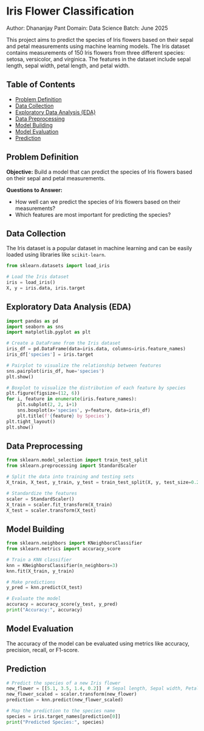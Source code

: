 # Iris Flower Classification

Author: Dhananjay Pant
Domain: Data Science
Batch: June 2025

This project aims to predict the species of Iris flowers based on their sepal and petal measurements using machine learning models. The Iris dataset contains measurements of 150 Iris flowers from three different species: setosa, versicolor, and virginica. The features in the dataset include sepal length, sepal width, petal length, and petal width.

## Table of Contents

- [Problem Definition](#problem-definition)
- [Data Collection](#data-collection)
- [Exploratory Data Analysis (EDA)](#exploratory-data-analysis-eda)
- [Data Preprocessing](#data-preprocessing)
- [Model Building](#model-building)
- [Model Evaluation](#model-evaluation)
- [Prediction](#prediction)

## Problem Definition

**Objective:** Build a model that can predict the species of Iris flowers based on their sepal and petal measurements.

**Questions to Answer:**
- How well can we predict the species of Iris flowers based on their measurements?
- Which features are most important for predicting the species?

## Data Collection

The Iris dataset is a popular dataset in machine learning and can be easily loaded using libraries like `scikit-learn`.

```python
from sklearn.datasets import load_iris

# Load the Iris dataset
iris = load_iris()
X, y = iris.data, iris.target
```

## Exploratory Data Analysis (EDA)

```python
import pandas as pd
import seaborn as sns
import matplotlib.pyplot as plt

# Create a DataFrame from the Iris dataset
iris_df = pd.DataFrame(data=iris.data, columns=iris.feature_names)
iris_df['species'] = iris.target

# Pairplot to visualize the relationship between features
sns.pairplot(iris_df, hue='species')
plt.show()

# Boxplot to visualize the distribution of each feature by species
plt.figure(figsize=(12, 6))
for i, feature in enumerate(iris.feature_names):
    plt.subplot(2, 2, i+1)
    sns.boxplot(x='species', y=feature, data=iris_df)
    plt.title(f'{feature} by Species')
plt.tight_layout()
plt.show()
```

## Data Preprocessing

```python
from sklearn.model_selection import train_test_split
from sklearn.preprocessing import StandardScaler

# Split the data into training and testing sets
X_train, X_test, y_train, y_test = train_test_split(X, y, test_size=0.2, random_state=42)

# Standardize the features
scaler = StandardScaler()
X_train = scaler.fit_transform(X_train)
X_test = scaler.transform(X_test)
```

## Model Building

```python
from sklearn.neighbors import KNeighborsClassifier
from sklearn.metrics import accuracy_score

# Train a KNN classifier
knn = KNeighborsClassifier(n_neighbors=3)
knn.fit(X_train, y_train)

# Make predictions
y_pred = knn.predict(X_test)

# Evaluate the model
accuracy = accuracy_score(y_test, y_pred)
print("Accuracy:", accuracy)
```

## Model Evaluation

The accuracy of the model can be evaluated using metrics like accuracy, precision, recall, or F1-score.

## Prediction

```python
# Predict the species of a new Iris flower
new_flower = [[5.1, 3.5, 1.4, 0.2]]  # Sepal length, Sepal width, Petal length, Petal width
new_flower_scaled = scaler.transform(new_flower)
prediction = knn.predict(new_flower_scaled)

# Map the prediction to the species name
species = iris.target_names[prediction[0]]
print("Predicted Species:", species)
```

